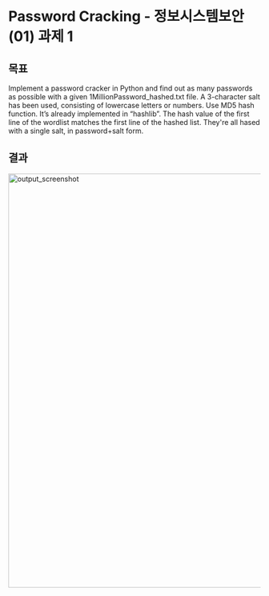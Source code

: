 # Password Cracking - 정보시스템보안(01) 과제 1

## 목표
  Implement a password cracker in Python and find out as many passwords as possible with a given 1MillionPassword_hashed.txt file. 
  A 3-character salt has been used, consisting of lowercase letters or numbers.
  Use MD5 hash function. It’s already implemented in “hashlib”. 
  The hash value of the first line of the wordlist matches the first line of the hashed list.
  They're all hased with a single salt, in password+salt form.

## 결과
<img width="827" alt="output_screenshot" src="https://github.com/SeoyoungOhMe/PasswordCracking/assets/96602351/4583daff-2f30-4805-be3e-e1aa5d542cd5">

